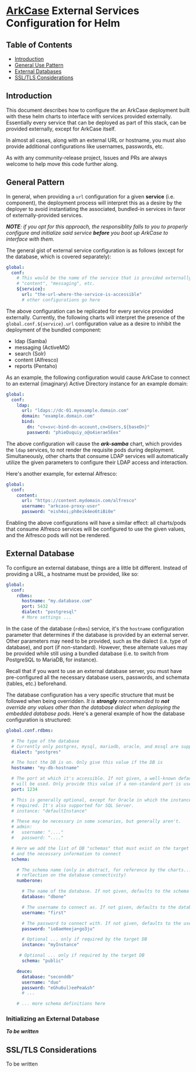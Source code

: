 # [ArkCase](https://www.arkcase.com/) External Services Configuration for Helm

## Table of Contents

* [Introduction](#introduction)
* [General Use Pattern](#general-pattern)
* [External Databases](#external-database)
* [SSL/TLS Considerations](#ssl)

## <a name="introduction"></a>Introduction

This document describes how to configure the an ArkCase deployment built with these helm charts to interface with services provided externally. Essentially every service that can be deployed as part of this stack, can be provided externally, except for ArkCase itself.

In almost all cases, along with an external URL or hostname, you must also provide additional configurations like usernames, passwords, etc.

As with any community-release project, Issues and PRs are always welcome to help move this code further along.

## <a name="general-pattern"></a>General Pattern

In general, when providing a `url` configuration for a given **service** (i.e. component), the deployment process will interpret this as a desire by the deployer to avoid instantiating the associated, bundled-in services in favor of externally-provided services.

***NOTE**: if you opt for this approach, the responsiblity falls to you to properly configure and initialize said service **before** you boot up ArkCase to interface with them.*

The general gist of external service configuration is as follows (except for the database, which is covered separately):

```yaml
global:
  conf:
    # This would be the name of the service that is provided externally. I.e. "ldap", "search",
    # "content", "messaging", etc.
    ${service}:
      url: "the-url-where-the-service-is-accessible"
      # other configurations go here
```

The above configuration can be replicated for every service provided externally. Currently, the following charts will interpret the presence of the `global.conf.${service}.url` configuration value as a desire to inhibit the deployment of the bundled component:

- ldap (Samba)
- messaging (ActiveMQ)
- search (Solr)
- content (Alfresco)
- reports (Pentaho)

As an example, the following configuration would cause ArkCase to connect to an external (imaginary) Active Directory instance for an example domain:

```yaml
global:
  conf:
    ldap:
      url: "ldaps://dc-01.myexample.domain.com"
      domain: "example.domain.com"
      bind:
        dn: "cn=svc-bind-dn-account,cn=Users,${baseDn}"
        password: "phieDuquiy_o@o4ierae5Eex"
```

The above configuration will cause the ***ark-samba*** chart, which provides the `ldap` services, to not render the requisite pods during deployment. Simultaneously, other charts that consume LDAP services will automatically utilize the given parameters to configure their LDAP access and interaction.

Here's another example, for external Alfresco:

```yaml
global:
  conf:
    content:
      url: "https://content.mydomain.com/alfresco"
      username: "arkcase-proxy-user"
      password: "eish4oi;ph8eik4eo6tiBi0e"
```

Enabling the above configurations will have a similar effect: all charts/pods that consume Alfresco services will be configured to use the given values, and the Alfresco pods will not be rendered.

## <a name="external-database"></a>External Database

To configure an external database, things are a little bit different. Instead of providing a URL, a hostname must be provided, like so:

```yaml
global:
  conf:
    rdbms:
      hostname: "my.database.com"
      port: 5432
      dialect: "postgresql"
      # More settings ...
```

In the case of the database (`rdbms`) service, it's the `hostname` configuration parameter that determines if the database is provided by an external server. Other parameters may need to be provided, such as the dialect (i.e. type of database), and port (if non-standard). However, these alternate values may be provided while still using a bundled database (i.e. to switch from PostgreSQL to MariaDB, for instance).

Recall that if you want to use an external database server, you must have pre-configured all the necessary database users, passwords, and schemata (tables, etc.) beforehand.

The database configuration has a very specific structure that must be followed when being overridden. *It is **strongly** recommended to **not** override any values other than the database dialect when deploying the embedded database pods*. Here's a general example of how the database configuration is structured:

```yaml
global.conf.rdbms:

  # The type of the database
  # Currently only postgres, mysql, mariadb, oracle, and mssql are supported.
  dialect: "postgres"

  # The host the DB is on. Only give this value if the DB is 
  hostname: "my-db-hostname"

  # The port at which it's accessible. If not given, a well-known default
  # will be used. Only provide this value if a non-standard port is used.
  port: 1234

  # This is generally optional, except for Oracle in which the instance (SID) is
  # required. It's also supported for SQL Server.
  # instance: "defaultInstance"

  # These may be necessary in some scenarios, but generally aren't.
  # admin:
  #   username: "...."
  #   password: "...."

  # Here we add the list of DB "schemas" that must exist on the target server,
  # and the necessary information to connect
  schema:

    # The schema name (only in abstract, for reference by the charts...has no
    # reflection on the database connectivity)
    numberone:

      # The name of the database. If not given, defaults to the schema name
      database: "dbone"

      # The username to connect as. If not given, defaults to the database name
      username: "first"

      # The password to connect with. If not given, defaults to the user name
      password: "io8aeHeeja+go3ju"

      # Optional ... only if required by the target DB
      instance: "myInstance"

     # Optional ... only if required by the target DB
      schema: "public"

    deuce:
      database: "seconddb"
      username: "duo"
      password: "eGhu6ul)eePea&sh"
      # ...

    # ... more schema definitions here

```


### <a name="external-database-init"></a>Initializing an External Database

***To be written***

## <a name="ssl"></a>SSL/TLS Considerations

To be written
